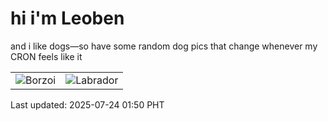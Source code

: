 # hi i'm Leoben

and i like dogs—so have some random dog pics that change whenever my CRON feels like it

|  |  |
|--------|----------|
| ![Borzoi](https://random-dog-vercel.vercel.app/api/random-borzoi?v=1753293011) | ![Labrador](https://random-dog-vercel.vercel.app/api/random-labrador?v=1753293011) |

Last updated: 2025-07-24 01:50 PHT
